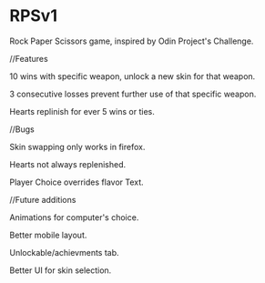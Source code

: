 # RPSv1

Rock Paper Scissors game, inspired by Odin Project's Challenge.

//Features


10 wins with specific weapon, unlock a new skin for that weapon.

3 consecutive losses prevent further use of that specific weapon.

Hearts replinish for ever 5 wins or ties.


//Bugs

Skin swapping only works in firefox.

Hearts not always replenished.

Player Choice overrides flavor Text.



//Future additions


Animations for computer's choice.

Better mobile layout.

Unlockable/achievments tab.

Better UI for skin selection.


